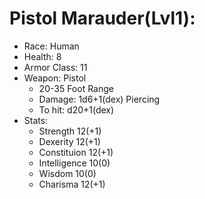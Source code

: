 # Pistol Marauder(Lvl1):

 * Race: Human
 * Health: 8
 * Armor Class: 11
 * Weapon: Pistol
    - 20-35 Foot Range
    - Damage: 1d6+1(dex) Piercing
    - To hit: d20+1(dex)
 * Stats:
    - Strength 12(+1)
    - Dexerity 12(+1)
    - Constituion 12(+1)
    - Intelligence 10(0)
    - Wisdom 10(0)
    - Charisma 12(+1)